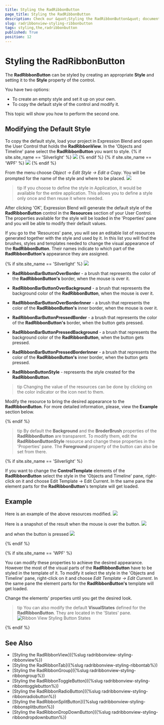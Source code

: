 ```yaml
---
title: Styling the RadRibbonButton
page_title: Styling the RadRibbonButton
description: Check our &quot;Styling the RadRibbonButton&quot; documentation article for the RadRibbonView WPF control.
slug: radribbonview-styling-ribbonbutton
tags: styling,the,radribbonbutton
published: True
position: 12
---
```


# Styling the RadRibbonButton

The __RadRibbonButton__ can be styled by creating an appropriate __Style__ and setting it to the __Style__ property of the control.			

You have two options:

* To create an empty style and set it up on your own.
* To copy the default style of the control and modify it.

This topic will show you how to perform the second one.

## Modifying the Default Style

To copy the default style, load your project in Expression Blend and open the User Control that holds the __RadRibbonView__. In the 'Objects and Timeline' pane select the __RadRibbonButton__ you want to style.
{% if site.site_name == 'Silverlight' %}
![](images/RibbonView_Styling_Button_Locate.png)
{% endif %}
{% if site.site_name == 'WPF' %}
![](images/RibbonView_Styling_Button_LocateWPF.png)
{% endif %}

From the menu choose *Object -> Edit Style -> Edit a Copy*. You will be prompted for the name of the style and where to be placed.
![](images/RibbonView_Styling_Button_CreateStyle.png)

>tip If you choose to define the style in Application, it would be available for the entire application. This allows you to define a style only once and then reuse it where needed.

After clicking 'OK', Expression Blend will generate the default style of the __RadRibbonButton__ control in the __Resources__ section of your User Control. The properties available for the style will be loaded in the 'Properties' pane and you will be able to modify their default values.

If you go to the 'Resources' pane, you will see an editable list of resources generated together with the style and used by it. In this list you will find the brushes, styles and templates needed to change the visual appearance of the __RadRibbonButton__. Their names indicate to which part of the __RadRibbonButton's__ appearance they are assigned.

{% if site.site_name == 'Silverlight' %}
![](images/RibbonView_Styling_Button_Resources.png)

* __RadRibbonBarButtonOverBorder__ - a brush that represents the color of the __RadRibbonButton's__ border, when the mouse is over it.          

* __RadRibbonBarButtonOverBackground__ - a brush that represents the background color of the __RadRibbonButton__, when the mouse is over it.          

* __RadRibbonBarButtonOverBorderInner__ - a brush that represents the color of the __RadRibbonButton's__ inner border, when the mouse is over it.          

* __RadRibbonBarButtonPressedBorder__ - a brush that represents the color of the __RadRibbonButton's__ border, when the button gets pressed.          

* __RadRibbonBarButtonPressedBackground__ - a brush that represents the background color of the __RadRibbonButton__, when the button gets pressed.          

* __RadRibbonBarButtonPressedBorderInner__ - a brush that represents the color of the __RadRibbonButton's__ inner border, when the button gets pressed.          

* __RadRibbonButtonStyle__ - represents the style created for the __RadRibbonButton__.          

>tip Changing the value of the resources can be done by clicking on the color indicator or the icon next to them.

Modify the resource to bring the desired appearance to the __RadRibbonButton__. For more detailed information, please, view the __Example__ section below.

{% endif %}

>tip By default the __Background__ and the __BroderBrush__ properties of the __RadRibbonButton__ are transparent. To modify them, edit the __RadRibbonButtonStyle__ resource and change these properties in the 'Properties' pane. The __Foreground__ property of the button can also be set from there.

{% if site.site_name == 'Silverlight' %}

If you want to change the __ControlTemplate__ elements of the __RadRibbonButton__ select the style in the 'Objects and Timeline' pane, right-click on it and choose Edit Template -> Edit Current. In the same pane the element parts for the __RadRibbonButton__'s template will get loaded.

## Example

Here is an example of the above resources modified.
![](images/RibbonView_Styling_Button_ResourcesModified.png)

Here is a snapshot of the result when the mouse is over the button.
![](images/RibbonView_Styling_Button_ExampleMouseOver.png)

and when the button is pressed
![](images/RibbonView_Styling_Button_Example.png)

{% endif %}

{% if site.site_name == 'WPF' %}

You can modify these properties to achieve the desired appearance. However the most of the visual parts of the __RadRibbonButton__ have to be styled in the template of it. To modify it select the style in the 'Objects and Timeline' pane, right-click on it and choose *Edit Template -> Edit Current*. In the same pane the element parts for the __RadRibbonButton's__ template will get loaded.					

Change the elements' properties until you get the desired look.

>tip You can also modify the default __VisualStates__ defined for the __RadRibbonButton__. They are located in the 'States' pane.
>![Ribbon View Styling Button States](images/RibbonView_Styling_Button_States.png)

{% endif %}

## See Also
 * [Styling the RadRibbonView]({%slug radribbonview-styling-ribbonview%})
 * [Styling the RadRibbonTab]({%slug radribbonview-styling-ribbontab%})
 * [Styling the RadRibbonGroup]({%slug radribbonview-styling-ribbongroup%})
 * [Styling the RadRibbonToggleButton]({%slug radribbonview-styling-ribbontogglebutton%})
 * [Styling the RadRibbonRadioButton]({%slug radribbonview-styling-ribbonradiobutton%})
 * [Styling the RadRibbonSplitButton]({%slug radribbonview-styling-ribbonsplitbutton%})
 * [Styling the RadRibbonDropDownButton]({%slug radribbonview-styling-ribbondropdownbutton%})